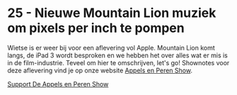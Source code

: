 # 25 - Nieuwe Mountain Lion muziek om pixels per inch te pompen

<p>Wietse is er weer bij voor een aflevering vol Apple. Mountain Lion komt langs, de iPad 3 wordt besproken en we hebben het over alles wat er mis is in de film-industrie. Teveel om hier te omschrijven, let's go! Shownotes voor deze aflevering vind je op onze website <a href="http://www.appelsenperenshow.nl/aflevering/2012/2/22/25-nieuwe-mountain-lion-muziek-om-pixels-per-inch-te-pompen.html">Appels en Peren Show</a>.</p><p><a href="https://www.patreon.com/appelsenperenshow" rel="payment">Support De Appels en Peren Show</a></p>